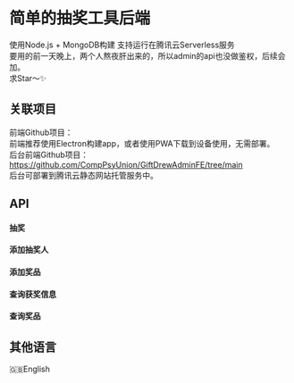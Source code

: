 # 简单的抽奖工具后端

使用Node.js + MongoDB构建 支持运行在腾讯云Serverless服务  
要用的前一天晚上，两个人熬夜肝出来的，所以admin的api也没做鉴权，后续会加。  
求Star～✨

## 关联项目
前端Github项目：  
前端推荐使用Electron构建app，或者使用PWA下载到设备使用，无需部署。  
后台前端Github项目：https://github.com/CompPsyUnion/GiftDrewAdminFE/tree/main  
后台可部署到腾讯云静态网站托管服务中。  

## API
#### 抽奖  

#### 添加抽奖人  

#### 添加奖品  

#### 查询获奖信息  

#### 查询奖品  

## 其他语言
🇬🇧English
